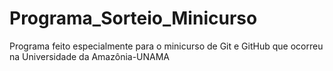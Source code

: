 # Programa_Sorteio_Minicurso
Programa feito especialmente para o minicurso de Git e GitHub que ocorreu na Universidade da Amazônia-UNAMA
